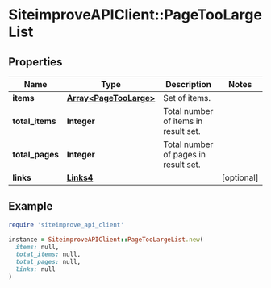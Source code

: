 # SiteimproveAPIClient::PageTooLargeList

## Properties

| Name | Type | Description | Notes |
| ---- | ---- | ----------- | ----- |
| **items** | [**Array&lt;PageTooLarge&gt;**](PageTooLarge.md) | Set of items. |  |
| **total_items** | **Integer** | Total number of items in result set. |  |
| **total_pages** | **Integer** | Total number of pages in result set. |  |
| **links** | [**Links4**](Links4.md) |  | [optional] |

## Example

```ruby
require 'siteimprove_api_client'

instance = SiteimproveAPIClient::PageTooLargeList.new(
  items: null,
  total_items: null,
  total_pages: null,
  links: null
)
```

